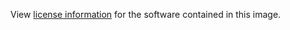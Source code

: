View [license information](https://github.com/rails/rails#license)
for the software contained in this image.
